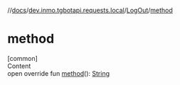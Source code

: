 //[docs](../../../index.md)/[dev.inmo.tgbotapi.requests.local](../index.md)/[LogOut](index.md)/[method](method.md)



# method  
[common]  
Content  
open override fun [method](method.md)(): [String](https://kotlinlang.org/api/latest/jvm/stdlib/kotlin/-string/index.html)  



